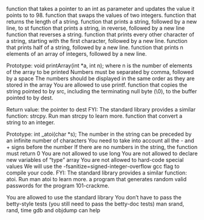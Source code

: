 function that takes a pointer to an int as parameter and updates the value it points to to 98.
function that swaps the values of two integers.
function that returns the length of a string.
function that prints a string, followed by a new line, to st
function that prints a string, in reverse, followed by a new line
function that reverses a string.
function that prints every other character of a string, starting with the first character, followed by a new line.
function that prints half of a string, followed by a new line.
function that prints n elements of an array of integers, followed by a new line.

Prototype: void printArray(int *a, int n);
where n is the number of elements of the array to be printed
Numbers must be separated by comma, followed by a space
The numbers should be displayed in the same order as they are stored in the array
You are allowed to use printf.
function that copies the string pointed to by src, including the terminating null byte (\0), to the buffer pointed to by dest.

Return value: the pointer to dest
FYI: The standard library provides a similar function: strcpy. Run man strcpy to learn more.
function that convert a string to an integer.

Prototype: int _atoi(char *s);
The number in the string can be preceded by an infinite number of characters
You need to take into account all the - and + signs before the number
If there are no numbers in the string, the function must return 0
You are not allowed to use long
You are not allowed to declare new variables of “type” array
You are not allowed to hard-code special values
We will use the -fsanitize=signed-integer-overflow gcc flag to compile your code.
FYI: The standard library provides a similar function: atoi. Run man atoi to learn more.
a program that generates random valid passwords for the program 101-crackme.

You are allowed to use the standard library
You don’t have to pass the betty-style tests (you still need to pass the betty-doc tests)
man srand, rand, time
gdb and objdump can help
